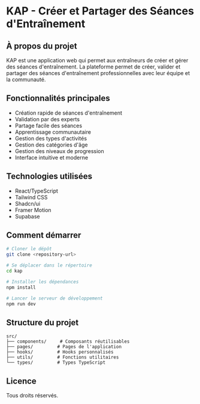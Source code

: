 
# KAP - Créer et Partager des Séances d'Entraînement

## À propos du projet

KAP est une application web qui permet aux entraîneurs de créer et gérer des séances d'entraînement. La plateforme permet de créer, valider et partager des séances d'entraînement professionnelles avec leur équipe et la communauté.

## Fonctionnalités principales

- Création rapide de séances d'entraînement
- Validation par des experts
- Partage facile des séances
- Apprentissage communautaire
- Gestion des types d'activités
- Gestion des catégories d'âge
- Gestion des niveaux de progression
- Interface intuitive et moderne

## Technologies utilisées

- React/TypeScript
- Tailwind CSS
- Shadcn/ui
- Framer Motion
- Supabase

## Comment démarrer

```bash
# Cloner le dépôt
git clone <repository-url>

# Se déplacer dans le répertoire
cd kap

# Installer les dépendances
npm install

# Lancer le serveur de développement
npm run dev
```

## Structure du projet

```
src/
├── components/     # Composants réutilisables
├── pages/         # Pages de l'application
├── hooks/         # Hooks personnalisés
├── utils/         # Fonctions utilitaires
└── types/         # Types TypeScript
```

## Licence

Tous droits réservés.
